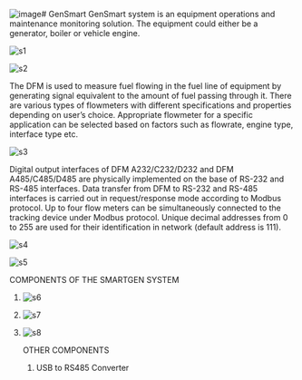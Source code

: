 ![image](https://github.com/Paulsustain/GenSmart/assets/90159980/e0d26685-799b-4bd2-9ca3-0bf1fbe89cfc)# GenSmart
GenSmart system is an equipment operations and maintenance monitoring solution. The equipment  could either be a generator, boiler or vehicle engine.

![s1](https://github.com/Paulsustain/GenSmart/assets/90159980/d6cb4c23-a4a4-4b0b-a8d2-51d43a20be36)



![s2](https://github.com/Paulsustain/GenSmart/assets/90159980/326d5285-626f-405b-9a64-54b32eb62ed8)

The DFM is used to measure fuel flowing in the fuel line of equipment by generating signal equivalent to the amount of fuel passing through it. There are various types of flowmeters with different specifications and properties depending on user’s choice. Appropriate flowmeter for a specific application can be selected based on factors such as flowrate, engine type, interface type etc. 


![s3](https://github.com/Paulsustain/GenSmart/assets/90159980/c5f0c6ab-d018-42b9-b38e-7ec6464136e3)


Digital output interfaces of DFM A232/C232/D232 and DFM A485/C485/D485 are physically implemented on the base of RS-232 and RS-485 interfaces. Data transfer from DFM to RS-232 and RS-485 interfaces is carried out in request/response mode according to Modbus protocol. Up to four flow meters can be simultaneously connected to the tracking device under Modbus protocol. Unique decimal addresses from 0 to 255 are used for their identification in network (default address is 111).

![s4](https://github.com/Paulsustain/GenSmart/assets/90159980/6d86edc2-a8d8-4b65-8723-0fc53c64a8c5)


![s5](https://github.com/Paulsustain/GenSmart/assets/90159980/46b573fc-a8f5-4598-bf5a-de06392e6e93)

COMPONENTS OF THE SMARTGEN SYSTEM



1. ![s6](https://github.com/Paulsustain/GenSmart/assets/90159980/a6661d1a-8038-445c-8dc1-84fe072f4987)

2. ![s7](https://github.com/Paulsustain/GenSmart/assets/90159980/2ee821b3-db32-41f8-9994-6ed0873ec6a9)
3. ![s8](https://github.com/Paulsustain/GenSmart/assets/90159980/82de86ee-4513-4954-83cb-ec3744dd66cd)

   OTHER COMPONENTS
   1. USB to RS485 Converter
      


